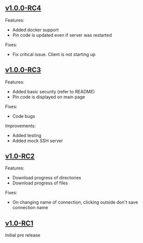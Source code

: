 ## [v1.0.0-RC4](#v100-rc4)
Features:
* Added docker support
* Pin code is updated even if server was restarted

Fixes:
* Fix critical issue. Client is not starting up

## [v1.0.0-RC3](#v100-rc3)
Features:
* Added basic security (refer to README)
* Pin code is displayed on main page

Fixes:
* Code bugs

Improvements:
* Added testing
* Added mock SSH server

## [v1.0-RC2](#v10-rc2)
Features:
* Download progress of directories
* Download progress of files

Fixes:
* On changing name of connection, clicking outside don't save connection name

## [v1.0-RC1](#v10-rc1)
Initial pre release
